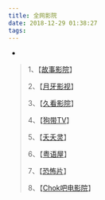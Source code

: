 ```yaml
---
title: 全网影院
date: 2018-12-29 01:38:27
tags:
---
```

-
<!-- more -->
> 1、【[故事影院](https://www.5ixu.com/)】
>
> 2、【[月牙影视](http://b.98xx.cc/)】
>
> 3、【[久看影院](http://www.9kantv.com/)】
>
> 4、【[狗带TV](http://www.vultr1.com/?nsukey=eY%2FGwpWFaOTA1y8ARg34TOEdzrawS4jQtXrk09d3fE6Giv3SEUwe7aEKjoEMIEbQkFZEgcT%2BIm2UdHeX6YC1vhKdKJWRiNwMwoFtnkOdQivQZoTKB%2Bt1e%2FeWU2LsxkiaTOYs4wSdRuiA119BYUMCVK6%2BJoqh%2BnHhTmM194ZPT0QuT7UkdgtC3kLB0fz%2Bvr1ipKTx94JLLH%2B0DjJBl%2BGdyg%3D%3D)】
>
> 5、【[夭夭灵]( http://tv.110o.cn/ )】
>
> 6、【[粤语屋](http://wap.yueyuwu.com/ )】
>
> 7、【[恐怖片](http://www.xiongjian44.com/)】
> 
> 8、【[Chok吧电影院](https://www.chok8.com/ )】

